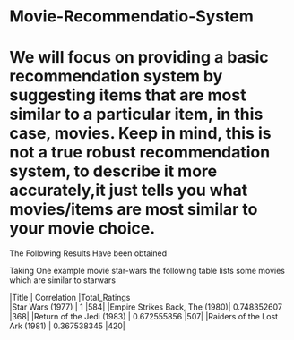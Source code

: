 # Movie-Recommendatio-System

# We will focus on providing a basic recommendation system by suggesting items that are most similar to a particular item, in this case, movies. Keep in mind, this is not a true robust recommendation system, to describe it more accurately,it just tells you what movies/items are most similar to your movie choice.

The Following Results Have been obtained 

Taking One example movie star-wars the following table lists some movies which are similar to starwars



|Title                          | Correlation |Total_Ratings   
|Star Wars (1977)               | 1           |584|
|Empire Strikes Back, The (1980)| 0.748352607 |368|
|Return of the Jedi (1983)      | 0.672555856 |507|
|Raiders of the Lost Ark (1981) | 0.367538345 |420|   
